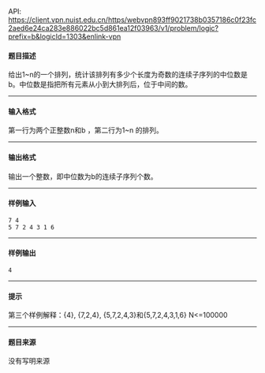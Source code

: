 API: https://client.vpn.nuist.edu.cn/https/webvpn893ff9021738b0357186c0f23fc2aed6e24ca283e886022bc5d861ea12f03963/v1/problem/logic?prefix=b&logicId=1303&enlink-vpn

#### 题目描述

给出1~n的一个排列，统计该排列有多少个长度为奇数的连续子序列的中位数是b。中位数是指把所有元素从小到大排列后，位于中间的数。

---

#### 输入格式

第一行为两个正整数n和b ，第二行为1~n 的排列。

---

#### 输出格式

输出一个整数，即中位数为b的连续子序列个数。

---

#### 样例输入
```
7 4
5 7 2 4 3 1 6
```

---

#### 样例输出
```
4
```

---

#### 提示

第三个样例解释：{4}, {7,2,4}, {5,7,2,4,3}和{5,7,2,4,3,1,6} N<=100000

---

#### 题目来源

没有写明来源